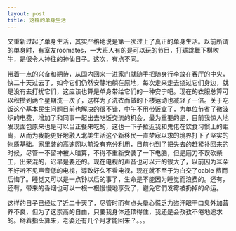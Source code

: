 ```yaml
---
layout: post
title: 这样的单身生活
---
```

又重新过起了单身生活，其实严格地说是第一次过上了真正的单身生活。以前所谓的单身时，有室友roomates，一大班人有的是可以玩的节目，打球跳舞下棋吹牛，是很令人神往的神仙日子。这次，有点不同。

带着一点的兴奋和期待，从国内回来一进家门就随手把随身行李放在客厅的中央，快二十天过去了，如今它们仍然安静地躺在原地，每次走来走去绕过它们身边，就是没有去打扰它们，这应该也算是单身带给它们的一种安宁吧。现在的衣服总算可以积攒到两个星期洗一次了，这样为了洗衣而做的下楼运动也减轻了一倍。关于吃饭这个基本民生问题目前也解决的很不错，中午不用带饭盒了，为单位节省了微波炉的电费，增加了和同事一起出去吃饭交流的机会，最为重要的是，目前我惊人地发现面包原来也是可以当正餐来吃的，这也一下子拉近我和鬼佬在饮食习惯上的距离，从而为我能更好地融入北美生活这个新移民一直梦寐以求的境界打下了坚实的物质基础。家里装的高速网以前没有充分利用，目前也到了把失去的赶紧补回来的时候，尽管一不留神被人暗算，不得不重新安装了一下电脑，但是磨刀不误砍柴工，出来混的，迟早是要还的。现在电视的声音也可以开的很大了，以前因为耳朵不好听不见声音低的电视，導致好久不看电视，现在就不至于为白交了cable 费而后悔了。睡觉又可以是一点钟以后的事了，生命是不能因为睡觉而浪费的。还有，还有，带来的香烟也可以一根一根慢慢地享受了，避免它們发霉被扔掉的命运。

这样的日子已经过了近二十天了，尽管时而有点头晕心慌乏力盗汗眼干口臭外加营养不良，但为了这崇高的自由，只要我身体还顶得住，我还是会孜孜不倦地追求的。掰着指头算来，老婆还有几个月才能回来？。。。